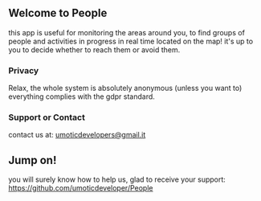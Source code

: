 ## Welcome to People

this app is useful for monitoring the areas around you, to find groups of people and activities in progress in real time located on the map!
it's up to you to decide whether to reach them or avoid them.

### Privacy

Relax, the whole system is absolutely anonymous (unless you want to)
everything complies with the gdpr standard.


### Support or Contact
contact us at:
umoticdevelopers@gmail.it

## Jump on!
you will surely know how to help us, glad to receive your support:
https://github.com/umoticdeveloper/People
